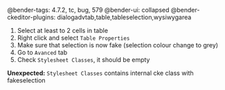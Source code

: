 @bender-tags: 4.7.2, tc, bug, 579
@bender-ui: collapsed
@bender-ckeditor-plugins: dialogadvtab,table,tableselection,wysiwygarea

1. Select at least to 2 cells in table
1. Right click and select `Table Properties`
1. Make sure that selection is now fake (selection colour change to grey)
1. Go to `Avanced` tab
1. Check `Stylesheet Classes`, it should be empty

**Unexpected:** `Stylesheet Classes` contains internal cke class with fakeselection
